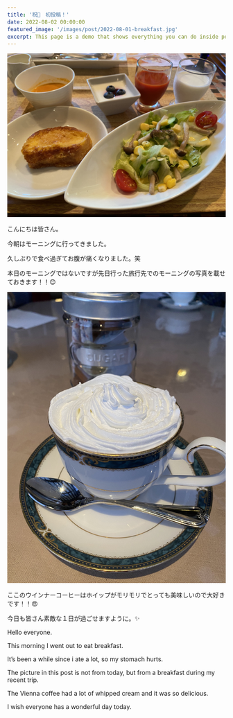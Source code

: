 ```yaml
---
title: '祝🎉　初投稿！'
date: 2022-08-02 00:00:00
featured_image: '/images/post/2022-08-01-breakfast.jpg'
excerpt: This page is a demo that shows everything you can do inside portfolio and blog posts. We've included everything you need to create engaging posts about your work, and show off your case studies in a beautiful way.
---
```


![](images/post/2022-08-01-breakfast.jpg)

こんにちは皆さん。

今朝はモーニングに行ってきました。

久しぶりで食べ過ぎてお腹が痛くなりました。笑

本日のモーニングではないですが先日行った旅行先でのモーニングの写真を載せておきます！！😊

![](images/post/2022-08-01-coffee.jpg)

ここのウインナーコーヒーはホイップがモリモリでとっても美味しいので大好きです！！😍

今日も皆さん素敵な１日が過ごせますように。✨


Hello everyone.

This morning I went out to eat breakfast.

It’s been a while since i ate a lot, so my stomach hurts.

The picture in this post is not from today, but from a breakfast during my recent trip.

The Vienna coffee had a lot of whipped cream and it was so delicious.

I wish everyone has a wonderful day today.



